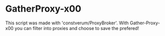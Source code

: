 # GatherProxy-x00
This script was made with 'constverum/ProxyBroker'. With Gather-Proxy-x00 you can filter into proxies and choose to save the prefered!
